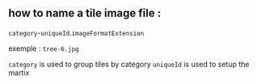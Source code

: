 ## how to name a tile image file :

`category`-`uniqueId`.`imageFormatExtension`

exemple : `tree-6.jpg`

`category` is used to group tiles by category
`uniqueId` is used to setup the martix
